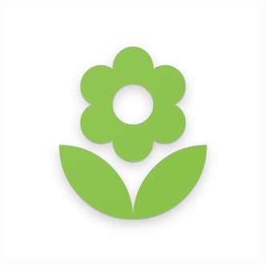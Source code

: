 


<p align="center">
  <img src="https://github.com/wisespira/altreeia/blob/master/logos/web_hi_res_512.png">
</p>
   
